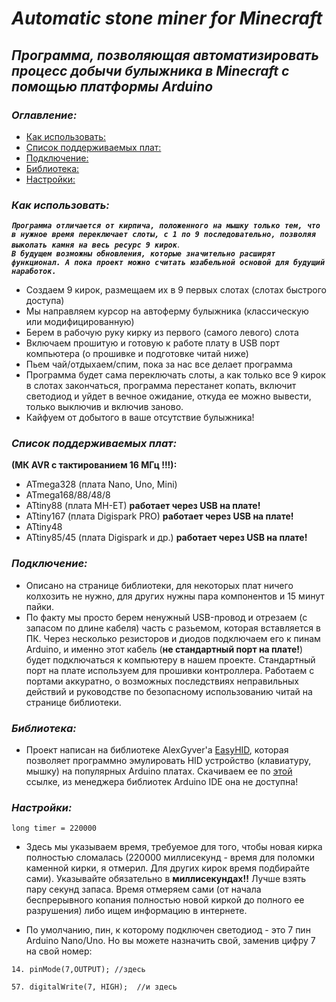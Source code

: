 # *Automatic stone miner for Minecraft*
## *Программа, позволяющая автоматизировать процесс добычи булыжника в Minecraft с помощью платформы Arduino*
### *Оглавление:*
- [Как использовать:](#как-использовать)
- [Список поддерживаемых плат:](#список-поддерживаемых-плат)
- [Подключение:](#подключение)
- [Библиотека:](#библиотека)
- [Настройки:](#настройки)

### *Как использовать:*
__*`Программа отличается от кирпича, положенного на мышку только тем, что в нужное время переключает слоты, с 1 по 9 последовательно, позволяя выкопать камня на весь ресурс 9 кирок`*__.\
__*`В будущем возможны обновления, которые значительно расширят функционал. А пока проект можно считать юзабельной основой для будущий наработок.`*__
- Создаем 9 кирок, размещаем их в 9 первых слотах (слотах быстрого доступа)
- Мы направляем курсор на автоферму булыжника (классическую или модифицированную)
- Берем в рабочую руку кирку из первого (самого левого) слота
- Включаем прошитую и готовую к работе плату в USB порт компьютера (о прошивке и подготовке читай ниже)
- Пьем чай/отдыхаем/спим, пока за нас все делает программа
- Программа будет сама переключать слоты, а как только все 9 кирок в слотах закончаться, программа перестанет копать, включит светодиод и уйдет в вечное ожидание, откуда ее можно вывести, только выключив и включив заново.
- Кайфуем от добытого в ваше отсутствие булыжника!

### *Список поддерживаемых плат:*
**(МК AVR с тактированием 16 МГц !!!):**
- ATmega328 (плата Nano, Uno, Mini)
- ATmega168/88/48/8
- ATtiny88 (плата MH-ET) **работает через USB на плате!**
- ATtiny167 (плата Digispark PRO) **работает через USB на плате!**
- ATtiny48
- ATtiny85/45 (плата Digispark и др.) **работает через USB на плате!**

### *Подключение:*
- Описано на странице библиотеки, для некоторых плат ничего колхозить не нужно, для других нужны пара компонентов и 15 минут пайки.
- По факту мы просто берем ненужный USB-провод и отрезаем (с запасом по длине кабеля) часть с разьемом, которая вставляется в ПК. Через несколько резисторов и диодов подключаем его к пинам Arduino, и именно этот кабель (**не стандартный порт на плате!**) будет подключаться к компьютеру в нашем проекте. Стандартный порт на плате используем для прошивки контроллера. Работаем с портами аккуратно, о возможных последствиях неправильных действий и руководстве по безопасному использованию читай на странице библиотеки.

### *Библиотека:*
- Проект написан на библиотеке AlexGyver'а [EasyHID](https://github.com/GyverLibs/EasyHID?ysclid=m77sr7kiwi16270961), которая позволяет программно эмулировать HID устройство (клавиатуру, мышку) на популярных Arduino платах. Скачиваем ее по [этой](https://github.com/GyverLibs/EasyHID?ysclid=m77sr7kiwi16270961) ссылке, из менеджера библиотек Arduino IDE она не доступна!

### *Настройки:*
```
long timer = 220000
```
- Здесь мы указываем время, требуемое для того, чтобы новая кирка полностью сломалась (220000 миллисекунд - время для поломки каменной кирки, я отмерил. Для других кирок время подбирайте сами). Указывайте обязательно в **миллисекундах!!**
Лучше взять пару секунд запаса. Время отмеряем сами (от начала беспрерывного копания полностью новой киркой до полного ее разрушения) либо ищем информацию в интернете.

- По умолчанию, пин, к которому подключен светодиод - это 7 пин Arduino Nano/Uno. Но вы можете назначить свой, заменив цифру 7 на свой номер:
  
```
14. pinMode(7,OUTPUT); //здесь
```

```
57. digitalWrite(7, HIGH);  //и здесь
```


